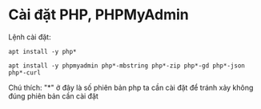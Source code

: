 # Cài đặt PHP, PHPMyAdmin
Lệnh cài đặt:
```
apt install -y php*
```
```
apt install -y phpmyadmin php*-mbstring php*-zip php*-gd php*-json php*-curl
```
Chú thích: "*" ở đây là số phiên bản php ta cần cài đặt để tránh xảy không đúng phiên bản cần cài đặt
